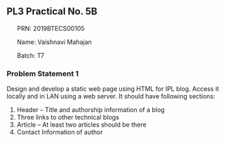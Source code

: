 ## PL3 Practical No. 5B
<ul>PRN: 2019BTECS00105</ul>
<ul>Name: Vaishnavi Mahajan</ul>
<ul>Batch: T7</ul>

### Problem Statement 1<br>
Design and develop a static web page using HTML for IPL blog. Access it locally and in LAN
using a web server.
It should have following sections:
1. Header – Title and authorship information of a blog
2. Three links to other technical blogs
3. Article – At least two articles should be there
4. Contact Information of author
